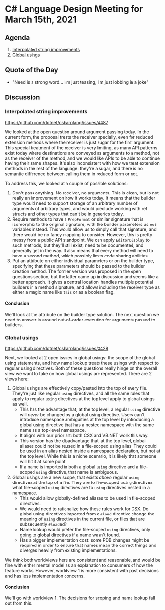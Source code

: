 # C# Language Design Meeting for March 15th, 2021

## Agenda

1. [Interpolated string improvements](#interpolated-string-improvements)
2. [Global usings](#global-usings)

## Quote of the Day

- "Need is a strong word... I'm just teasing, I'm just lobbing in a joke"

## Discussion

### Interpolated string improvements

https://github.com/dotnet/csharplang/issues/4487

We looked at the open question around argument passing today. In the current form, the proposal treats the receiver specially, even
for reduced extension methods where the receiver is just sugar for the first argument. This special treatment of the receiver is
very limiting, as many API patterns exist today where destinations are conveyed as arguments to a method, not as the receiver of the
method, and we would like APIs to be able to continue having their same shapes. It's also inconsistent with how we treat extension
methods in the rest of the language: they're a sugar, and there is no semantic difference between calling them in reduced form or not.

To address this, we looked at a couple of possible solutions:

1. Don't pass anything. No receiver, no arguments. This is clean, but is not really an improvement on how it works today. It means that
the builder type would need to support storage of an arbitrary number of arguments of arbitrary types, and would preclude working with
ref structs and other types that can't be in generics today.
2. Require methods to have a `PrepFormat` or similar signature that is isomorphic to the original signature, with the builder parameters
as `out` variables instead. This would allow us to simply call that signature, and there would be no fancy mapping to consider. However,
this is pretty messy from a public API standpoint. We can apply `EditorDisplay` to such methods, but they'll still exist, need to be
documented, and generally get in the way. It also means that every method will need to have a second method, which possibly limits code
sharing abilities.
3. Put an attribute on either individual parameters or on the builder type, specifying that these parameters should be passed to the
builder creation method. The former version was proposed in the open questions section, but the latter came up in discussion and seems
like a better approach. It gives a central location, handles multiple potential builders in a method signature, and allows including the
receiver type as either a magic name like `this` or as a boolean flag.

#### Conclusion

We'll look at the attribute on the builder type solution. The next question we need to answer is around out-of-order execution for
arguments passed to builders.

### Global usings

https://github.com/dotnet/csharplang/issues/3428

Next, we looked at 2 open issues in global usings: the scope of the global using statements, and how name lookup treats these usings
with respect to regular using directives. Both of these questions really hinge on the overall view we want to take on how global usings
are represented. There are 2 views here:

1. Global usings are effectively copy/pasted into the top of every file. They're just like regular `using` directives, and all the same
rules that apply to regular `using` directives at the top level apply to global usings as well.
    * This has the advantage that, at the top level, a regular `using` directive will _never_ be changed by a global using directive.
    Users can't introduce namespace ambiguities at the top level by introducing a global using directive that has a nested namespace with
    the same name as a top-level namespace.
    * It aligns with our prior art: both CSX and VB.NET work this way.
    * This version has the disadvantage that, at the top level, global aliases could not be reused in a file-scoped using alias. They could
    be used in an alias nested inside a namespace declaration, but not at the top level. While this is a niche scenario, it is likely that
    someone will hit it at some point.
    * If a name is imported in both a global `using` directive and a file-scoped `using` directive, that name is ambiguous.
2. Global usings are a new scope, that exists _above_ regular `using` directives at the top of a file. They are to file-scoped `using`
directives what file-scoped `using` directives are to `using` directives nested in a namespace.
    * This would allow globally-defined aliases to be used in file-scoped directives.
    * We would need to rationalize how these rules work for CSX. Do global using directives imported from a `#load` directive change the
    meaning of `using` directives in the current file, or files that are subsequently `#load`ed?
    * Name lookup would prefer the file-scoped `using` directives, only going to global directives if a name wasn't found.
    * Has a bigger implementation cost: some PDB changes might be required in order to ensure that names mean the correct things and diverges
    heavily from existing implementations.

We think both worldviews here are consistent and reasonable, and would be fine with either mental model as an explanation to consumers of how
the feature works. However, worldview 1 is more consistent with past decisions and has less implementation concerns.

#### Conclusion

We'll go with worldview 1. The decisions for scoping and name lookup fall out from this.

